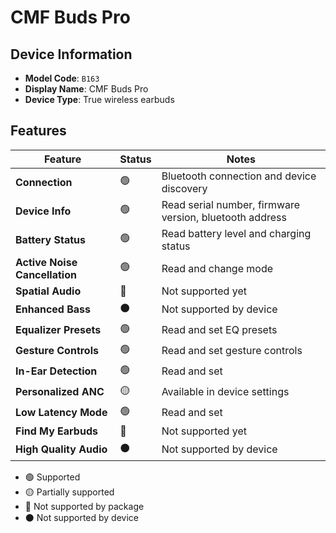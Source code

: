 # CMF Buds Pro

## Device Information

- **Model Code**: `B163`
- **Display Name**: CMF Buds Pro
- **Device Type**: True wireless earbuds

## Features

| Feature | Status | Notes |
|---------|--------|-------|
| **Connection** | 🟢 | Bluetooth connection and device discovery |
| **Device Info** | 🟢 | Read serial number, firmware version, bluetooth address |
| **Battery Status** | 🟢 | Read battery level and charging status |
| **Active Noise Cancellation** | 🟢 | Read and change mode |
| **Spatial Audio** | 🔴 | Not supported yet |
| **Enhanced Bass** | ⚫ | Not supported by device |
| **Equalizer Presets** | 🟢 | Read and set EQ presets |
| **Gesture Controls** | 🟢 | Read and set gesture controls |
| **In-Ear Detection** | 🟢 | Read and set |
| **Personalized ANC** | 🟡 | Available in device settings |
| **Low Latency Mode** | 🟢 | Read and set |
| **Find My Earbuds** | 🔴 | Not supported yet |
| **High Quality Audio** | ⚫ | Not supported by device |

- 🟢 Supported
- 🟡 Partially supported
- 🔴 Not supported by package
- ⚫ Not supported by device
